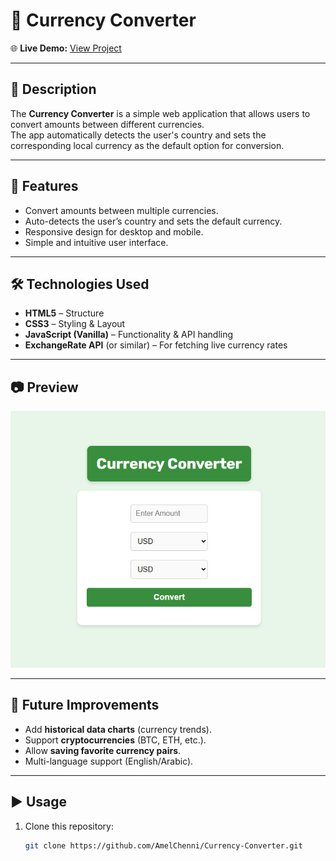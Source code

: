 # 💱 Currency Converter  

🌐 **Live Demo:** [View Project](https://amelchenni.github.io/Currency-Converter/)  

---

## 📖 Description  
The **Currency Converter** is a simple web application that allows users to convert amounts between different currencies.  
The app automatically detects the user's country and sets the corresponding local currency as the default option for conversion.  

---

## 🚀 Features  
- Convert amounts between multiple currencies.  
- Auto-detects the user’s country and sets the default currency.  
- Responsive design for desktop and mobile.  
- Simple and intuitive user interface.  

---

## 🛠️ Technologies Used  
- **HTML5** – Structure  
- **CSS3** – Styling & Layout  
- **JavaScript (Vanilla)** – Functionality & API handling  
- **ExchangeRate API** (or similar) – For fetching live currency rates  

---

## 📷 Preview  
![Preview Screenshot](Screenshotapp.png)  

---

## 📌 Future Improvements  
- Add **historical data charts** (currency trends).  
- Support **cryptocurrencies** (BTC, ETH, etc.).  
- Allow **saving favorite currency pairs**.  
- Multi-language support (English/Arabic).  

---

## ▶️ Usage  
1. Clone this repository:  
   ```bash
   git clone https://github.com/AmelChenni/Currency-Converter.git
